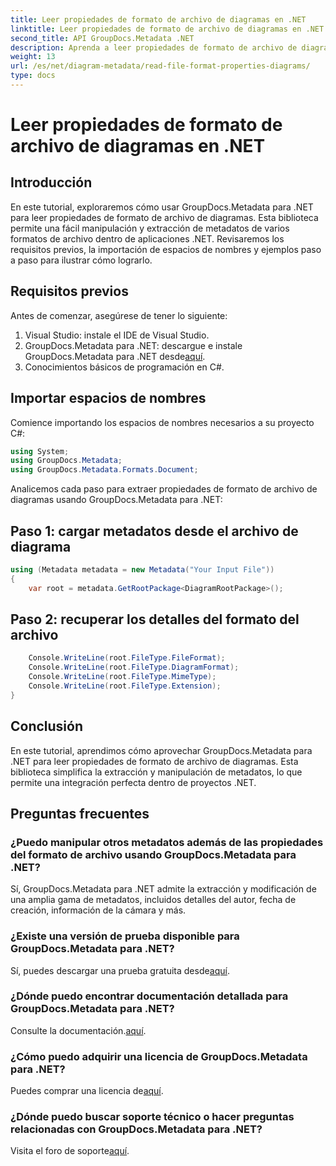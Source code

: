 ```yaml
---
title: Leer propiedades de formato de archivo de diagramas en .NET
linktitle: Leer propiedades de formato de archivo de diagramas en .NET
second_title: API GroupDocs.Metadata .NET
description: Aprenda a leer propiedades de formato de archivo de diagramas en .NET usando GroupDocs.Metadata. Extraiga metadatos detallados sin esfuerzo.
weight: 13
url: /es/net/diagram-metadata/read-file-format-properties-diagrams/
type: docs
---
```

# Leer propiedades de formato de archivo de diagramas en .NET

## Introducción
En este tutorial, exploraremos cómo usar GroupDocs.Metadata para .NET para leer propiedades de formato de archivo de diagramas. Esta biblioteca permite una fácil manipulación y extracción de metadatos de varios formatos de archivo dentro de aplicaciones .NET. Revisaremos los requisitos previos, la importación de espacios de nombres y ejemplos paso a paso para ilustrar cómo lograrlo.

## Requisitos previos
Antes de comenzar, asegúrese de tener lo siguiente:
1. Visual Studio: instale el IDE de Visual Studio.
2.  GroupDocs.Metadata para .NET: descargue e instale GroupDocs.Metadata para .NET desde[aquí](https://releases.groupdocs.com/metadata/net/).
3. Conocimientos básicos de programación en C#.

## Importar espacios de nombres
Comience importando los espacios de nombres necesarios a su proyecto C#:
```csharp
using System;
using GroupDocs.Metadata;
using GroupDocs.Metadata.Formats.Document;
```

Analicemos cada paso para extraer propiedades de formato de archivo de diagramas usando GroupDocs.Metadata para .NET:
## Paso 1: cargar metadatos desde el archivo de diagrama
```csharp
using (Metadata metadata = new Metadata("Your Input File"))
{
    var root = metadata.GetRootPackage<DiagramRootPackage>();
```
## Paso 2: recuperar los detalles del formato del archivo
```csharp
    Console.WriteLine(root.FileType.FileFormat);
    Console.WriteLine(root.FileType.DiagramFormat);
    Console.WriteLine(root.FileType.MimeType);
    Console.WriteLine(root.FileType.Extension);
}
```

## Conclusión
En este tutorial, aprendimos cómo aprovechar GroupDocs.Metadata para .NET para leer propiedades de formato de archivo de diagramas. Esta biblioteca simplifica la extracción y manipulación de metadatos, lo que permite una integración perfecta dentro de proyectos .NET.

## Preguntas frecuentes
### ¿Puedo manipular otros metadatos además de las propiedades del formato de archivo usando GroupDocs.Metadata para .NET?
Sí, GroupDocs.Metadata para .NET admite la extracción y modificación de una amplia gama de metadatos, incluidos detalles del autor, fecha de creación, información de la cámara y más.
### ¿Existe una versión de prueba disponible para GroupDocs.Metadata para .NET?
 Sí, puedes descargar una prueba gratuita desde[aquí](https://releases.groupdocs.com/).
### ¿Dónde puedo encontrar documentación detallada para GroupDocs.Metadata para .NET?
 Consulte la documentación.[aquí](https://tutorials.groupdocs.com/metadata/net/).
### ¿Cómo puedo adquirir una licencia de GroupDocs.Metadata para .NET?
 Puedes comprar una licencia de[aquí](https://purchase.groupdocs.com/buy).
### ¿Dónde puedo buscar soporte técnico o hacer preguntas relacionadas con GroupDocs.Metadata para .NET?
 Visita el foro de soporte[aquí](https://forum.groupdocs.com/c/metadata/14).